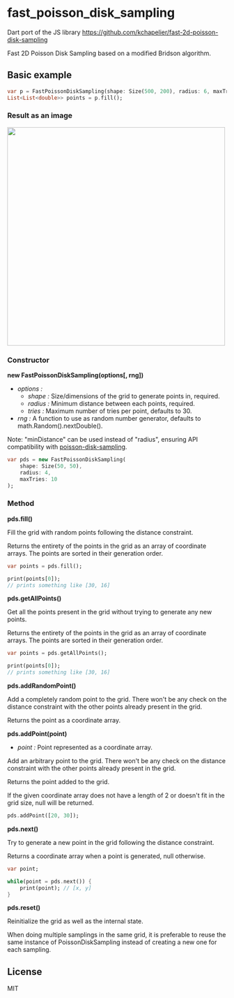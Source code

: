 # fast_poisson_disk_sampling

Dart port of the JS library https://github.com/kchapelier/fast-2d-poisson-disk-sampling

Fast 2D Poisson Disk Sampling based on a modified Bridson algorithm.

## Basic example

```dart
var p = FastPoissonDiskSampling(shape: Size(500, 200), radius: 6, maxTries: 20, minDistance: 0, rng: null);
List<List<double>> points = p.fill();
```
### Result as an image

<img src="https://github.com/kchapelier/fast-2d-poisson-disk-sampling/raw/master/img/example1.png" style="image-rendering:pixelated; width:500px;"></img>

### Constructor

**new FastPoissonDiskSampling(options[, rng])**

- *options :*
  - *shape :* Size/dimensions of the grid to generate points in, required.
  - *radius :* Minimum distance between each points, required.
  - *tries :* Maximum number of tries per point, defaults to 30.
- *rng :* A function to use as random number generator, defaults to math.Random().nextDouble().

Note: "minDistance" can be used instead of "radius", ensuring API compatibility with [poisson-disk-sampling](https://github.com/kchapelier/poisson-disk-sampling).

```dart
var pds = new FastPoissonDiskSampling(
    shape: Size(50, 50),
    radius: 4,
    maxTries: 10
);
```

### Method

**pds.fill()**

Fill the grid with random points following the distance constraint.

Returns the entirety of the points in the grid as an array of coordinate arrays. The points are sorted in their generation order.

```dart
var points = pds.fill();

print(points[0]);
// prints something like [30, 16]
```

**pds.getAllPoints()**

Get all the points present in the grid without trying to generate any new points.

Returns the entirety of the points in the grid as an array of coordinate arrays. The points are sorted in their generation order.

```dart
var points = pds.getAllPoints();

print(points[0]);
// prints something like [30, 16]
```

**pds.addRandomPoint()**

Add a completely random point to the grid. There won't be any check on the distance constraint with the other points already present in the grid.

Returns the point as a coordinate array.

**pds.addPoint(point)**

- *point :* Point represented as a coordinate array.

Add an arbitrary point to the grid. There won't be any check on the distance constraint with the other points already present in the grid.

Returns the point added to the grid.

If the given coordinate array does not have a length of 2 or doesn't fit in the grid size, null will be returned.

```dart
pds.addPoint([20, 30]);
```

**pds.next()**

Try to generate a new point in the grid following the distance constraint.

Returns a coordinate array when a point is generated, null otherwise.

```dart
var point;

while(point = pds.next()) {
    print(point); // [x, y]
}
```

**pds.reset()**

Reinitialize the grid as well as the internal state.

When doing multiple samplings in the same grid, it is preferable to reuse the same instance of PoissonDiskSampling instead of creating a new one for each sampling.

## License

MIT
